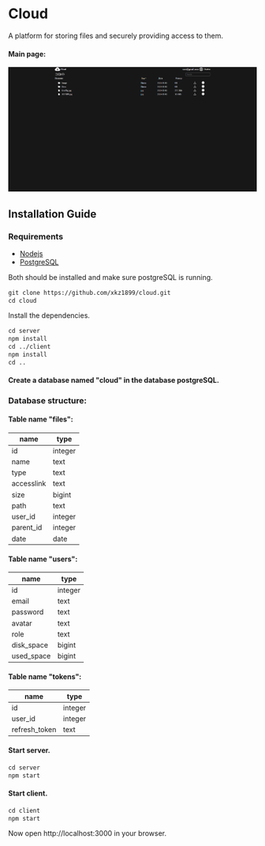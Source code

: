 # Cloud

A platform for storing files and securely providing access to them.

#### Main page:

![main page](./images/main-page.png)

## Installation Guide

### Requirements

- [Nodejs](https://nodejs.org/en/download)
- [PostgreSQL](https://www.postgresql.org/download/)

Both should be installed and make sure postgreSQL is running.

```shell
git clone https://github.com/xkz1899/cloud.git
cd cloud
```

Install the dependencies.

```shell
cd server
npm install
cd ../client
npm install
cd ..
```

#### Create a database named "cloud" in the database postgreSQL.

### Database structure:

#### Table name "files":

| name       | type    |
| ---------- | ------- |
| id         | integer |
| name       | text    |
| type       | text    |
| accesslink | text    |
| size       | bigint  |
| path       | text    |
| user_id    | integer |
| parent_id  | integer |
| date       | date    |

#### Table name "users":

| name       | type    |
| ---------- | ------- |
| id         | integer |
| email      | text    |
| password   | text    |
| avatar     | text    |
| role       | text    |
| disk_space | bigint  |
| used_space | bigint  |

#### Table name "tokens":

| name          | type    |
| ------------- | ------- |
| id            | integer |
| user_id       | integer |
| refresh_token | text    |

#### Start server.

```shell
cd server
npm start
```

#### Start client.

```shell
cd client
npm start
```

Now open http://localhost:3000 in your browser.

